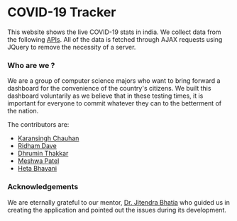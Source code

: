 # COVID-19 Tracker
This website shows the live COVID-19 stats in india. We collect data from the following [APIs](https://github.com/amodm/api-covid19-in). All of the data is fetched through AJAX requests using JQuery to remove the necessity of a server.

### Who are we ?
We are a group of computer science majors who want to bring forward a dashboard for the convenience of the country's citizens. We built this dashboard voluntarily as we believe that in these testing times, it is important for everyone to commit whatever they can to the betterment of the nation.

The contributors are:
* [Karansingh Chauhan](https://github.com/c2karansingh)
* [Ridham Dave](https://github.com/ridhamdave)
* [Dhrumin Thakkar](https://github.com/Dhruminthkk)
* [Meshwa Patel](https://github.com/patelmeshwa99)
* [Heta Bhayani](https://github.com/hetabhayani)

### Acknowledgements
We are eternally grateful to our mentor, [Dr. Jitendra Bhatia](https://scholar.google.co.in/citations?user=TxfcKsEAAAAJ&hl=en&oi=ao) who guided us in creating the application and pointed out the issues during its development.
